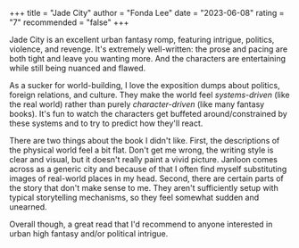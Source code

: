 +++
title = "Jade City"
author = "Fonda Lee"
date = "2023-06-08"
rating = "7"
recommended = "false"
+++

Jade City is an excellent urban fantasy romp, featuring intrigue, politics, violence, and revenge. It's extremely well-written: the prose and pacing are both tight and leave you wanting more. And the characters are entertaining while still being nuanced and flawed.

As a sucker for world-building, I love the exposition dumps about politics, foreign relations, and culture. They make the world feel *systems-driven* (like the real world) rather than purely *character-driven* (like many fantasy books). It's fun to watch the characters get buffeted around/constrained by these systems and to try to predict how they'll react.

There are two things about the book I didn't like. First, the descriptions of the physical world feel a bit flat. Don't get me wrong, the writing style is clear and visual, but it doesn't really paint a vivid picture. Janloon comes across as a generic city and because of that I often find myself substituting images of real-world places in my head. Second, there are certain parts of the story that don't make sense to me. They aren't sufficiently setup with typical storytelling mechanisms, so they feel somewhat sudden and unearned.

Overall though, a great read that I'd recommend to anyone interested in urban high fantasy and/or political intrigue.
